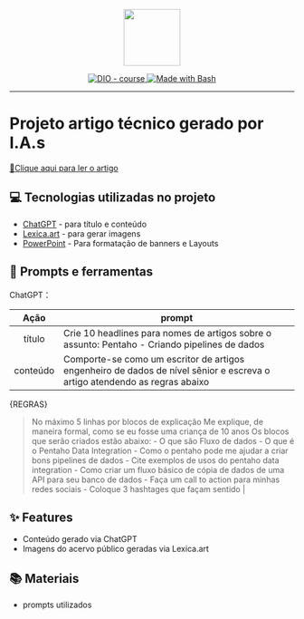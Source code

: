 <p align="center">
    <img width="100" src=".github/assets/banner.png">
</p>


<p align="center">
  <a href="https://dio.me/"><img src="https://img.shields.io/badge/DIO-Course-28DA77?logo=youtube" alt="DIO - course">
  </a>
  <a href="https://www.gnu.org/software/bash/" title="Go to Bash homepage"><img src="https://img.shields.io/badge/Prompt-Project-blue?logo=gnu-bash&amp;logoColor=white" alt="Made with Bash">
  </a>
</p>

-------

# Projeto artigo técnico gerado por I.A.s


<a href="https://web.dio.me/articles/como-o-pentaho-pode-te-ajudar-em-solucoes-de-fluxos-de-dados?back=%2Farticles&open-modal=true&page=1&order=oldest" title="View PDF now"> 📕Clique aqui para ler o artigo</a>

## 💻 Tecnologias utilizadas no projeto

- [ChatGPT](https://chat.openai.com/) - para título e conteúdo
- [Lexica.art](https://lexica.art/) - para gerar imagens
- [PowerPoint](https://www.microsoft.com/en/microsoft-365/powerpoint) - Para formatação de banners e Layouts

## 📄 Prompts e ferramentas


ChatGPT：

|   Ação   | prompt                                                                                                                                                                                                                                                                         |
| :------: | ------------------------------------------------------------------------------------------------------------------------------------------------------------------------------------------------------------------------------------------------------------------------------ |
|  título  | Crie 10 headlines para nomes de artigos sobre o assunto: Pentaho - Criando pipelines de dados|
| conteúdo | Comporte-se como um escritor de artigos engenheiro de dados de nível sênior e escreva o artigo atendendo as regras abaixo

{REGRAS}

> No máximo 5 linhas por blocos de explicação
> Me explique, de maneira formal, como se eu fosse uma criança de 10 anos
> Os blocos que serão criados estão abaixo:
	- O que são Fluxo de dados
	- O que é o Pentaho Data Integration
	- Como o pentaho pode me ajudar a criar bons pipelines de dados
		- Cite exemplos de usos do pentaho data integration
	- Como criar um fluxo básico de cópia de dados de uma API para seu banco de dados
	- Faça um call to action para minhas redes sociais
	- Coloque 3 hashtages que façam sentido |



## ✨ Features

- Conteúdo gerado via ChatGPT
- Imagens do acervo público geradas via Lexica.art

## 📚 Materiais

- prompts utilizados